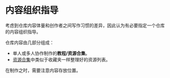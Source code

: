 # 内容组织指导

考虑到仓库内容体量和创作者之间写作习惯的差异，因此认为有必要指定一个仓库的内容组织指导。

仓库内容由几部分组成：

- 单人或多人协作制作的**教程/资源合集**。
- [资源合集](资源合集/_index.md)中类似于收藏夹一样整理好的资源列表。

在制作之时，需要注意内容存放位置。